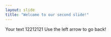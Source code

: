 ```yaml
---
layout: slide
title: "Welcome to our second slide!"
---
```

Your text
12212121
Use the left arrow to go back!
